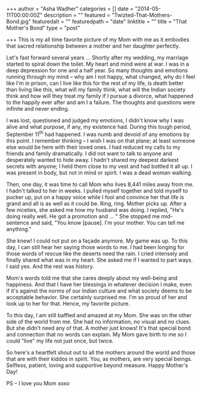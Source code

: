 +++
author = "Asha Wadher"
categories = []
date = "2014-05-11T00:00:00Z"
description = ""
featured = "Twizted-That-Mothers-Bond.jpg"
featuredalt = ""
featuredpath = "date"
linktitle = ""
title = "That Mother's Bond"
type = "post"

+++
This is my all time favorite picture of my Mom with me as it embodies that sacred relationship between a mother and her daughter perfectly.

Let's fast forward several years ...
 Shortly after my wedding, my marriage started to spiral down the toilet. My heart and mind were at war. I was in a deep depression for one and a half year. So many thoughts and emotions running through my mind – why am I not happy, what changed, why do I feel like I'm in prison, can I live like this for the rest of my life, is death better than living like this, what will my family think, what will the Indian society think and how will they treat my family if I pursue a divorce, what happened to the happily ever after and am I a failure. The thoughts and questions were infinite and never ending.

I was lost, questioned and judged my emotions, I didn't know why I was alive and what purpose, if any, my existence had. During this tough period, September 11<sup>th</sup> had happened. I was numb and devoid of any emotions by this point. I remember thinking – I wish I was on that plane; at least someone else would be here with their loved ones. I had reduced my calls to my friends and family dramatically. I did not want to talk to anyone and desperately wanted to hide away. I hadn't shared my deepest darkest secrets with anyone; I held them close to my vest and had bottled it all up. I was present in body, but not in mind or spirit. I was a dead woman walking.

Then, one day, it was time to call Mom who lives 8,441 miles away from me. I hadn't talked to her in weeks. I pulled myself together and told myself to pucker up, put on a happy voice while I fool and convince her that life is grand and all is as well as it could be. Ring, ring. Mother picks up. After a few niceties, she asked me how my husband was doing. I replied, "He's doing really well. He got a promotion and  ...
"  She stopped me mid-sentence and said, "You know [pause]. I'm your mother. You can tell me anything."

She knew! I could not put on a façade anymore. My game was up. To this day, I can still hear her saying those words to me. I had been longing for those words of rescue like the deserts need the rain. I cried intensely and finally shared what was in my heart. She asked me if I wanted to part ways. I said yes. And the rest was history.

Mom's words told me that she cares deeply about my well-being and happiness. And that I have her blessings in whatever decision I make, even if it's against the norms of our Indian culture and what society deems to be acceptable behavior. She certainly surprised me. I'm so proud of her and look up to her for that. Hence, my favorite picture.

To this day, I am still baffled and amazed at my Mom. She was on the other side of the world from me. She had no information, no visual and no clues. But she didn't need any of that. A mother just knows! It's that special bond and connection that no words can explain. My Mom gave birth to me so I could "live" my life not just once, but twice.

So here's a heartfelt shout out to all the mothers around the world and those that are with their kiddos in spirit. You, as mothers, are very special beings. Selfless, patient, loving and supportive beyond measure. Happy Mother's Day!

PS – I love you Mom xoxo
